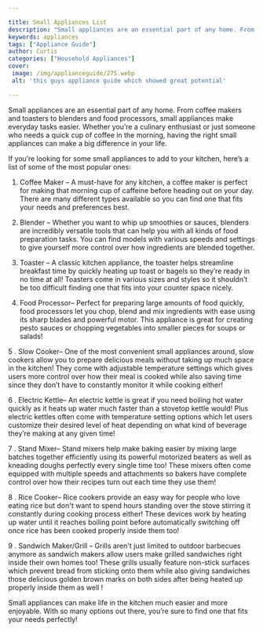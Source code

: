```yaml
---

title: Small Appliances List
description: "Small appliances are an essential part of any home. From coffee makers and toasters to blenders and food processors, small applian...keep going and find out"
keywords: appliances
tags: ["Appliance Guide"]
author: Curtis
categories: ["Household Appliances"]
cover: 
 image: /img/applianceguide/275.webp
 alt: 'this guys appliance guide which showed great potential'

---
```


Small appliances are an essential part of any home. From coffee makers and toasters to blenders and food processors, small appliances make everyday tasks easier. Whether you’re a culinary enthusiast or just someone who needs a quick cup of coffee in the morning, having the right small appliances can make a big difference in your life.

If you’re looking for some small appliances to add to your kitchen, here’s a list of some of the most popular ones: 

1. Coffee Maker – A must-have for any kitchen, a coffee maker is perfect for making that morning cup of caffeine before heading out on your day. There are many different types available so you can find one that fits your needs and preferences best. 

2. Blender – Whether you want to whip up smoothies or sauces, blenders are incredibly versatile tools that can help you with all kinds of food preparation tasks. You can find models with various speeds and settings to give yourself more control over how ingredients are blended together. 

3. Toaster – A classic kitchen appliance, the toaster helps streamline breakfast time by quickly heating up toast or bagels so they’re ready in no time at all! Toasters come in various sizes and styles so it shouldn’t be too difficult finding one that fits into your counter space nicely. 

4. Food Processor– Perfect for preparing large amounts of food quickly, food processors let you chop, blend and mix ingredients with ease using its sharp blades and powerful motor. This appliance is great for creating pesto sauces or chopping vegetables into smaller pieces for soups or salads! 

 5 . Slow Cooker– One of the most convenient small appliances around, slow cookers allow you to prepare delicious meals without taking up much space in the kitchen! They come with adjustable temperature settings which gives users more control over how their meal is cooked while also saving time since they don’t have to constantly monitor it while cooking either! 

 6 . Electric Kettle– An electric kettle is great if you need boiling hot water quickly as it heats up water much faster than a stovetop kettle would! Plus electric kettles often come with temperature setting options which let users customize their desired level of heat depending on what kind of beverage they’re making at any given time! 

 7 . Stand Mixer– Stand mixers help make baking easier by mixing large batches together efficiently using its powerful motorized beaters as well as kneading doughs perfectly every single time too! These mixers often come equipped with multiple speeds and attachments so bakers have complete control over how their recipes turn out each time they use them! 

 8 . Rice Cooker– Rice cookers provide an easy way for people who love eating rice but don't want to spend hours standing over the stove stirring it constantly during cooking process either! These devices work by heating up water until it reaches boiling point before automatically switching off once rice has been cooked properly inside them too! 

 9 . Sandwich Maker/Grill – Grills aren't just limited to outdoor barbecues anymore as sandwich makers allow users make grilled sandwiches right inside their own homes too! These grills usually feature non-stick surfaces which prevent bread from sticking onto them while also giving sandwiches those delicious golden brown marks on both sides after being heated up properly inside them as well ! 

Small appliances can make life in the kitchen much easier and more enjoyable. With so many options out there, you’re sure to find one that fits your needs perfectly!
